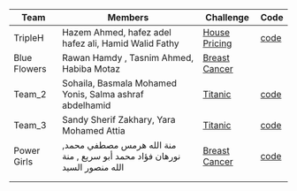 | Team | Members | Challenge | Code |
| --- | --- | --- | --- |
| TripleH | Hazem Ahmed,                                  hafez adel hafez ali,                          Hamid Walid Fathy | [House Pricing](https://www.kaggle.com/competitions/house-prices-advanced-regression-techniques) | [code](https://github.com/gimmeursocks/ML_Project) |
| Blue Flowers | Rawan Hamdy , Tasnim Ahmed, Habiba Motaz | [Breast Cancer](https://www.kaggle.com/datasets/uciml/breast-cancer-wisconsin-data) |  |
| Team_2  | Sohaila, Basmala Mohamed Yonis, Salma ashraf abdelhamid | [Titanic](https://www.kaggle.com/competitions/titanic) | [code](https://colab.research.google.com/drive/1RFVwUUQLg4IvSvNgeVrsJ9tzQxZ7KwRn?usp=sharing)  |
| Team_3 | Sandy Sherif Zakhary, Yara Mohamed Attia | [Titanic](https://www.kaggle.com/competitions/titanic) | [code](https://www.kaggle.com/code/sandysherif/titanic-model) |
| Power Girls | منة الله هرمس مصطفي محمد, نورهان فؤاد محمد أبو سريع   ,                      منة الله منصور السيد | [Breast Cancer](https://www.kaggle.com/datasets/uciml/breast-cancer-wisconsin-data) | [code](https://www.kaggle.com/code/menamansour/cancer-breast) |
|  |  |  |  |
|  |  |  |  |
